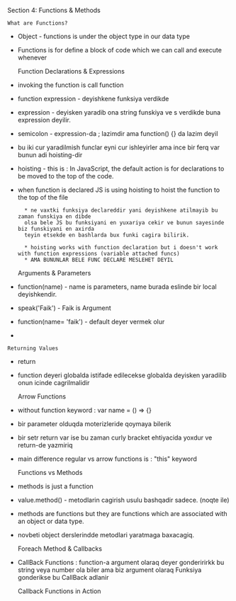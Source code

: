 Section 4: Functions & Methods

    What are Functions?

* Object - functions is under the object type in our data type
* Functions is for define a block of code which we can  call and execute whenever 


    Function Declarations & Expressions

* invoking the function is call function
* function expression - deyishkene funksiya verdikde
* expression - deyisken yaradib ona string funskiya ve s verdikde buna expression deyilir.
* semicolon - expression-da ; lazimdir ama function() {} da lazim deyil
* bu iki cur yaradilmish funclar eyni cur ishleyirler ama ince bir ferq var bunun adi hoisting-dir
* hoisting - this is : In JavaScript, the default action is for declarations to be moved to the top of the code.
* when function is declared JS is using hoisting to hoist the function to the top of the file

        * ne vaxtki funksiya declareddir yani deyishkene atilmayib bu zaman funskiya en dibde 
        olsa bele JS bu funksiyani en yuxariya cekir ve bunun sayesinde biz funskiyani en axirda 
        teyin etsekde en bashlarda bux funki cagira bilirik.

        * hoisting works with function declaration but i doesn't work with function expressions (variable attached funcs)
        * AMA BUNUNLAR BELE FUNC DECLARE MESLEHET DEYIL
  

    Arguments & Parameters

* function(name) - name is parameters, name burada eslinde bir local deyishkendir.
* speak('Faik') - Faik is Argument
* function(name= 'faik') - default deyer vermek olur
* 
    

    Returning Values

* return
* function deyeri globalda istifade edilecekse globalda deyisken yaradilib onun icinde cagrilmalidir



    Arrow Functions

* without function keyword : var name = () => {}
* bir parameter olduqda moterizleride qoymaya bilerik
* bir setr return var ise bu zaman curly bracket ehtiyacida yoxdur
  ve return-de yazmiriq 
* main difference regular vs arrow functions is : "this" keyword
    

    Functions vs Methods

* methods is just a function
* value.method() - metodlarin cagirish usulu bashqadir sadece. (noqte ile)
* methods are functions but they are functions which are associated with an object or data type.
* novbeti object derslerindde metodlari yaratmaga baxacagiq.  


    Foreach Method & Callbacks

* CallBack Functions : function-a argument olaraq deyer gonderirirkk bu string 
  veya number ola biler ama biz argument olaraq Funksiya gonderikse bu CallBack 
  adlanir

    
    Callback Functions in Action

